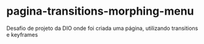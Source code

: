 # pagina-transitions-morphing-menu
Desafio de projeto da DIO onde foi criada uma página, utilizando transitions e keyframes 
